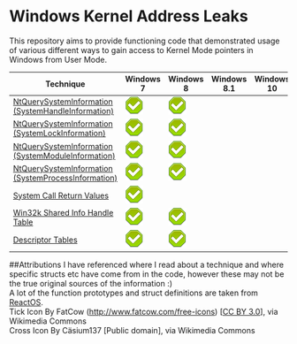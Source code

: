 # Windows Kernel Address Leaks

This repository aims to provide functioning code that demonstrated usage of various different ways to gain access to Kernel Mode pointers in Windows from User Mode.

| Technique											| Windows 7 | Windows 8 | Windows 8.1 | Windows 10|
|---------------------------------------------------|-----------|-----------|-------------|-----------|
|[NtQuerySystemInformation (SystemHandleInformation)](https://github.com/sam-b/windows_kernel_address_leaks/blob/master/NtQuerySysInfo_SystemHandleInformation/NtQuerySysInfo_SystemHandleInformation/NtQuerySysInfo_SystemHandleInformation.cpp) |	![](tick.png)		|![](tick.png)			|			  |			  |
|[NtQuerySystemInformation (SystemLockInformation)](https://github.com/sam-b/windows_kernel_address_leaks/blob/master/NtQuerySysInfo_SystemLockInformation/NtQuerySysInfo_SystemLockInformation/NtQuerySysInfo_SystemLockInformation.cpp)	|![](tick.png)			|![](tick.png)			|			  |			  |
|[NtQuerySystemInformation (SystemModuleInformation)](https://github.com/sam-b/windows_kernel_address_leaks/blob/master/NtQuerySysInfo_SystemModuleInformation/NtQuerySysInfo_SystemModuleInformation/NtQuerySysInfo_SystemModuleInformation.cpp)	|![](tick.png)			|![](tick.png)			|			  |			  |
|[NtQuerySystemInformation (SystemProcessInformation)](https://github.com/sam-b/windows_kernel_address_leaks/blob/master/NtQuerySysInfo_SystemProcessInformation/NtQuerySysInfo_SystemProcessInformation/NtQuerySysInfo_SystemProcessInformation.cpp)|![](tick.png)			|![](tick.png)			|			  |			  |
|[System Call Return Values](https://github.com/sam-b/windows_kernel_address_leaks/blob/master/Syscalls/Syscalls/Syscalls.cpp)							|![](tick.png)			|			|			  |			  |
|[Win32k Shared Info Handle Table](https://github.com/sam-b/windows_kernel_address_leaks/blob/master/SharedInfoHandleTable/SharedInfoHandleTable/SharedInfoHandleTable.cpp)					|![](tick.png)			|![](tick.png)		|			  |			  |
|[Descriptor Tables](https://github.com/sam-b/windows_kernel_address_leaks/blob/master/DescriptorTables/DescriptorTables/DescriptorTables.cpp)									|![](tick.png)			|![](tick.png)			|			  |			  |



##Attributions
I have referenced where I read about a technique and where specific structs etc have come from in the code, however these may not be the true original sources of the information :)   
A lot of the function prototypes and struct definitions are taken from [ReactOS](https://www.reactos.org/).   
Tick Icon By FatCow (http://www.fatcow.com/free-icons) [[CC BY 3.0](http://creativecommons.org/licenses/by/3.0)], via Wikimedia Commons   
Cross Icon By Cäsium137 [Public domain], via Wikimedia Commons   